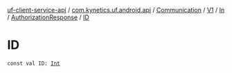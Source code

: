 [uf-client-service-api](../../../../../index.md) / [com.kynetics.uf.android.api](../../../../index.md) / [Communication](../../../index.md) / [V1](../../index.md) / [In](../index.md) / [AuthorizationResponse](index.md) / [ID](./-i-d.md)

# ID

`const val ID: `[`Int`](https://kotlinlang.org/api/latest/jvm/stdlib/kotlin/-int/index.html)